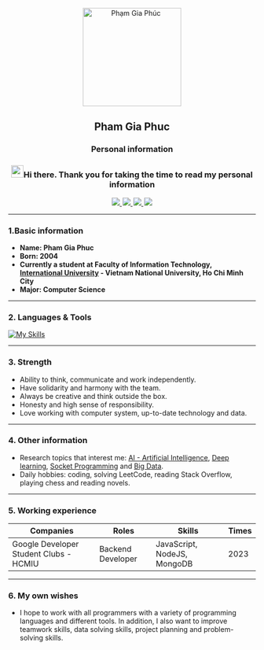<p align="center">
 <img width="200px" src="https://media.giphy.com/media/qgQUggAC3Pfv687qPC/giphy.gif" align="center" alt="Phạm Gia Phúc" />
 <h2 align="center">Pham Gia Phuc</h2>
 <h3 align="center">Personal information</h3>
 <h3 align="center"><img src="https://media.giphy.com/media/hvRJCLFzcasrR4ia7z/giphy.gif" width="25px"/>Hi there. Thank you for taking the time to read my personal information</h3>

<div id="badges" align="center">
  <a style="margin: 1px" href="https://www.linkedin.com/in/pham-gia-phuc-384913268/">
    <img src="https://img.shields.io/badge/LinkedIn-blue?style=for-the-badge&logo=linkedin&logoColor=white"/>
  </a>
  <a style="margin: 1px" href="https://www.facebook.com/giaphuc.pham.98478/">
    <img src="https://img.shields.io/badge/Facebook-white?style=for-the-badge&logo=youtube&logoColor=blue"/>
  </a>
  <a style="margin: 1px" href="https://github.com/phamgiaphuc">
    <img src="https://img.shields.io/badge/Github-black?style=for-the-badge&logo=Github&logoColor=white"/>
  </a>
  <a style="margin: 1px" href="mailto:acuscodinghcm@gmail.com">
    <img src="https://img.shields.io/badge/gmail-%23D14836.svg?&style=for-the-badge&logo=gmail&logoColor=white&color=ec4135"/>
  </a>
</div>

------
### 1.Basic information

- **Name: Pham Gia Phuc**
- **Born: 2004**
- **Currently a student at Faculty of Information Technology, [International University](https://hcmiu.edu.vn/) - Vietnam National University, Ho Chi Minh City**
- **Major: Computer Science**

------
### 2. Languages & Tools

[![My Skills](https://skills.thijs.gg/icons?i=java,python,c,html,css,github,docker,postgresql,maven)](https://skills.thijs.gg)

------
### 3. Strength

- Ability to think, communicate and work independently.
- Have solidarity and harmony with the team.
- Always be creative and think outside the box.
- Honesty and high sense of responsibility.
- Love working with computer system, up-to-date technology and data.

------
### 4. Other information

- Research topics that interest me: [AI - Artificial Intelligence](), [Deep learning](), [Socket Programming]() and [Big Data]().
- Daily hobbies: coding, solving LeetCode, reading Stack Overflow, playing chess and reading novels.
------
### 5. Working experience

| Companies | Roles | Skills | Times |
|-----------|-------|--------|-------|
|Google Developer Student Clubs - HCMIU | Backend Developer | JavaScript, NodeJS, MongoDB | 2023 |

------
### 6. My own wishes

- I hope to work with all programmers with a variety of programming languages and different tools. In addition, I also
  want to improve teamwork skills, data solving skills, project planning and problem-solving skills.